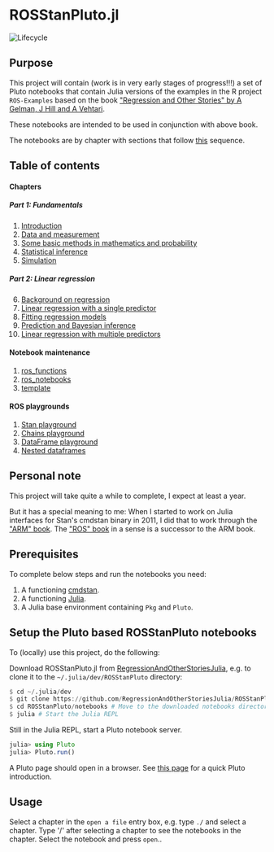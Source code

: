 # ROSStanPluto.jl

![Lifecycle](https://img.shields.io/badge/lifecycle-experimental-orange.svg)<!--
![Lifecycle](https://img.shields.io/badge/lifecycle-maturing-blue.svg)
![Lifecycle](https://img.shields.io/badge/lifecycle-stable-green.svg)
![Lifecycle](https://img.shields.io/badge/lifecycle-retired-orange.svg)
![Lifecycle](https://img.shields.io/badge/lifecycle-archived-red.svg)
![Lifecycle](https://img.shields.io/badge/lifecycle-dormant-blue.svg) -->

## Purpose

This project will contain (work is in very early stages of progress!!!) a set of Pluto notebooks that contain Julia versions of the examples in the R project `ROS-Examples` based on the book ["Regression and Other Stories" by A Gelman, J Hill and A Vehtari](https://www.cambridge.org/highereducation/books/regression-and-other-stories/DD20DD6C9057118581076E54E40C372C#overview).

These notebooks are intended to be used in conjunction with above book.

The notebooks are by chapter with sections that follow [this](https://avehtari.github.io/ROS-Examples/examples.html#Examples_by_chapters) sequence.

## Table of contents

#### Chapters

##### Part 1: Fundamentals

1. [Introduction](https://github.com/RegressionAndOtherStoriesJulia/ROSStanPlutoPdfs/blob/main/pdfs/🎈%2001%20-%20Introduction.jl%20—%20Pluto.pdf)
2. [Data and measurement](https://github.com/RegressionAndOtherStoriesJulia/ROSStanPlutoPdfs/blob/main/pdfs/🎈%2002%20-%20Data%20and%20Measurement.jl%20—%20Pluto.pdf)
3. [Some basic methods in mathematics and probability](https://github.com/RegressionAndOtherStoriesJulia/ROSStanPlutoPdfs/blob/main/pdfs/🎈%2003%20-%20Probability.jl%20—%20Pluto.pdf)
4. [Statistical inference](https://github.com/RegressionAndOtherStoriesJulia/ROSStanPlutoPdfs/blob/main/pdfs/🎈%2004%20-%20Statistical%20inference.jl%20—%20Pluto.pdf)
5. [Simulation](https://github.com/RegressionAndOtherStoriesJulia/ROSStanPlutoPdfs/blob/main/pdfs/🎈%2005%20-%20Simulation.jl%20—%20Pluto.pdf)

##### Part 2: Linear regression

6. [Background on regression]()
7. [Linear regression with a single predictor]()
8. [Fitting regression models]()
9. [Prediction and Bayesian inference]()
10. [Linear regression with multiple predictors]()

#### Notebook maintenance

1. [ros_functions](https://github.com/RegressionAndOtherStoriesJulia/ROSStanPlutoPdfs/blob/main/pdfs/🎈%20ros_functions.jl%20—%20Pluto.pdf)
2. [ros_notebooks](https://github.com/RegressionAndOtherStoriesJulia/ROSStanPlutoPdfs/blob/main/pdfs/🎈%20ros_notebooks.jl%20—%20Pluto.pdf)
3. [template](https://github.com/RegressionAndOtherStoriesJulia/ROSStanPluto.jl/blob/main/notebooks/Notebook%20maintenance/template.jl)

#### ROS playgrounds

1. [Stan playground](https://github.com/RegressionAndOtherStoriesJulia/ROSStanPlutoPdfs/blob/main/pdfs/🎈%200.1%20Stan%20playground.jl%20—%20Pluto.pdf)
2. [Chains playground](https://github.com/RegressionAndOtherStoriesJulia/ROSStanPlutoPdfs/blob/main/pdfs/🎈%200.1%20Chains%20playground.jl%20—%20Pluto.pdf)
3. [DataFrame playground](https://github.com/RegressionAndOtherStoriesJulia/ROSStanPlutoPdfs/blob/main/pdfs/🎈%200.1%20DataFrame%20playground.jl%20—%20Pluto.pdf)
4. [Nested dataframes](https://github.com/RegressionAndOtherStoriesJulia/ROSStanPlutoPdfs/blob/main/pdfs/🎈%200.1%20Nested%20playdataframe.jl%20—%20Pluto.pdf)

## Personal note

This project will take quite a while to complete, I expect at least a year.

But it has a special meaning to me: When I started to work on Julia interfaces for Stan's cmdstan binary in 2011, I did that to work through the ["ARM" book](http://www.stat.columbia.edu/~gelman/arm/). The ["ROS" book](https://www.cambridge.org/highereducation/books/regression-and-other-stories/DD20DD6C9057118581076E54E40C372C#overview) in a sense is a successor to the ARM book.

## Prerequisites

To complete below steps and run the notebooks you need:

1. A functioning [cmdstan](https://mc-stan.org/users/interfaces/cmdstan.html).
2. A functioning [Julia](https://julialang.org/downloads/).
3. A Julia base environment containing `Pkg` and `Pluto`.

## Setup the Pluto based ROSStanPluto notebooks

To (locally) use this project, do the following:

Download ROSStanPluto.jl from [RegressionAndOtherStoriesJulia](https://github.com/RegressionAndOtherStoriesJulia/), e.g. to clone it to the `~/.julia/dev/ROSStanPluto` directory:

```Julia
$ cd ~/.julia/dev
$ git clone https://github.com/RegressionAndOtherStoriesJulia/ROSStanPluto.jl ROSStanPluto
$ cd ROSStanPluto/notebooks # Move to the downloaded notebooks directory
$ julia # Start the Julia REPL
```

Still in the Julia REPL, start a Pluto notebook server.
```Julia
julia> using Pluto
julia> Pluto.run()
```

A Pluto page should open in a browser. See [this page](https://www.juliafordatascience.com/first-steps-5-pluto/) for a quick Pluto introduction.

## Usage

Select a chapter in the `open a file` entry box, e.g. type `./` and select a chapter. Type '/' after selecting a chapter to see the notebooks in the chapter. Select the notebook and press `open`..
